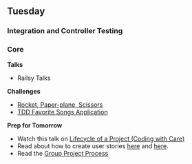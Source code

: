 ## Tuesday
### Integration and Controller Testing

### Core

**Talks**

- Railsy Talks

**Challenges**

- [Rocket, Paper-plane, Scissors](../../../../rocket-paperplane-scissors-challenge)
- [TDD Favorite Songs Application](../../../../tdd-favorite-songs-rails-challenge)

**Prep for Tomorrow**

- Watch this talk on [Lifecycle of a Project (Coding with Care)](https://talks.devbootcamp.com/coding-with-care)
- Read about how to create user stories [here](https://www.mountaingoatsoftware.com/agile/user-stories) and [here](https://help.rallydev.com/writing-great-user-story).
- Read the [Group Project Process](../resources/group_project_process.md)
